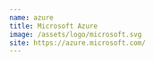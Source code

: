 ```yaml
---
name: azure
title: Microsoft Azure
image: /assets/logo/microsoft.svg
site: https://azure.microsoft.com/
---
```

